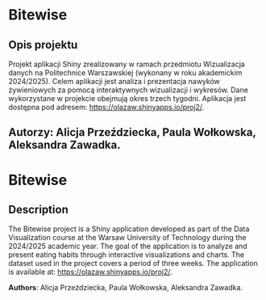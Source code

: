 # Bitewise
## Opis projektu
Projekt aplikacji Shiny zrealizowany w ramach przedmiotu Wizualizacja danych na Politechnice Warszawskiej (wykonany w roku akademickim 2024/2025). Celem aplikacji jest analiza i prezentacja nawyków żywieniowych za pomocą interaktywnych wizualizacji i wykresów. Dane wykorzystane w projekcie obejmują okres trzech tygodni. Aplikacja jest dostępna pod adresem: https://olazaw.shinyapps.io/proj2/.

**Autorzy**: Alicja Przeździecka, Paula Wołkowska, Aleksandra Zawadka.
---
# Bitewise
## Description
The Bitewise project is a Shiny application developed as part of the Data Visualization course at the Warsaw University of Technology during the 2024/2025 academic year. The goal of the application is to analyze and present eating habits through interactive visualizations and charts. The dataset used in the project covers a period of three weeks. The application is available at: https://olazaw.shinyapps.io/proj2/.

**Authors**: Alicja Przeździecka, Paula Wołkowska, Aleksandra Zawadka.
